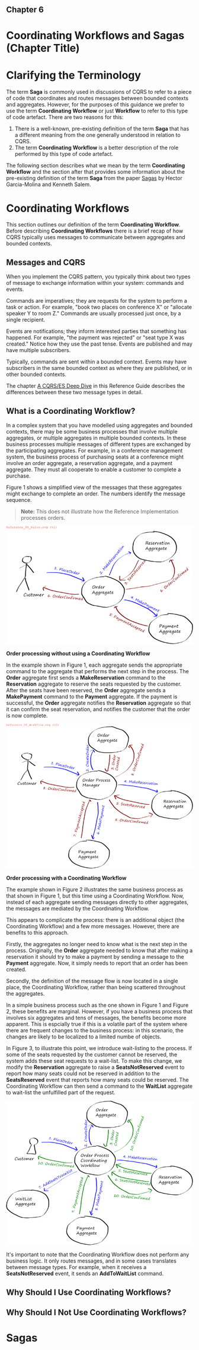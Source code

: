 ## Chapter 6
# Coordinating Workflows and Sagas (Chapter Title)

# Clarifying the Terminology

The term **Saga** is commonly used in discussions of CQRS to refer to a 
piece of code that coordinates and routes messages between bounded 
contexts and aggregates. However, for the purposes of this guidance we 
prefer to use the term **Coordinating Workflow** or just **Workflow** to 
refer to this type of code artefact. There are two reasons for this: 

1. There is a well-known, pre-existing definition of the term **Saga**
   that has a different meaning from the one generally understood in
   relation to CQRS.
2. The term **Coordinating Workflow** is a better description of the
   role performed by this type of code artefact.

The following section describes what we mean by the term **Coordinating 
Workflow** and the section after that provides some information about 
the pre-existing definition of the term **Saga** from the paper 
[Sagas](sagapaper) by Hector Garcia-Molina and Kenneth Salem. 

# Coordinating Workflows

This section outlines our definition of the term **Coordinating 
Workflow**. Before describing **Coordinating Workflows** there is a 
brief recap of how CQRS typically uses messages to communicate between 
aggregates and bounded contexts. 

## Messages and CQRS

When you implement the CQRS pattern, you typically think about two types 
of message to exchange information within your system: commands and 
events. 

Commands are imperatives; they are requests for the system to 
perform a task or action. For example, "book two places on conference X" 
or "allocate speaker Y to room Z." Commands are usually processed just 
once, by a single recipient.

Events are notifications; they inform interested parties that something 
has happened. For example, "the payment was rejected" or "seat type X 
was created." Notice how they use the past tense. Events are published 
and may have multiple subscribers. 

Typically, commands are sent within a bounded context. Events may have 
subscribers in the same bounded context as where they are published, or 
in other bounded contexts. 

The chapter [A CQRS/ES Deep Dive][r_chapter4] in this Reference Guide 
describes the differences between these two message types in detail. 

## What is a Coordinating Workflow?

In a complex system that you have modelled using aggregates and bounded 
contexts, there may be some business processes that involve multiple 
aggregates, or multiple aggregates in multiple bounded contexts. In 
these business processes multiple messages of different types are 
exchanged by the participating aggregates. For example, in a conference 
management system, the business process of purchasing seats at a 
conference might involve an order aggregate, a reservation aggregate, 
and a payment aggregate. They must all cooperate to enable a customer to 
complete a purchase. 

Figure 1 shows a simplified view of the messages that these aggregates 
might exchange to complete an order. The numbers identify the message 
sequence. 

> **Note:** This does not illustrate how the Reference Implementation
> processes orders.

![Figure 1][fig1]

**Order processing without using a Coordinating Workflow**

In the example shown in Figure 1, each aggregate sends the appropriate command to the aggregate that performs the next step in the process. The **Order** aggregate first sends a **MakeReservation** command to the **Reservation** aggregate to reserve the seats requested by the customer. After the seats have been reserved, the **Order** aggregate sends a **MakePayment** command to the **Payment** aggregate. If the payment is successful, the **Order** aggregate notifies the **Reservation** aggregate so that it can confirm the seat reservation, and notifies the customer that the order is now complete.

![Figure 2][fig2]

**Order processing with a Coordinating Workflow**

The example shown in Figure 2 illustrates the same business process as that shown in Figure 1, but this time using a Coordinating Workflow. Now, instead of each aggregate sending messages directly to other aggregates, the messages are mediated by the Coordinating Workflow.

This appears to complicate the process: there is an additional object (the Coordinating Workflow) and a few more messages. However, there are benefits to this approach. 

Firstly, the aggregates no longer need to know what is the next step in the process. Originally, the **Order** aggregate needed to know that after making a reservation it should try to make a payment by sending a message to the **Payment** aggregate. Now, it simply needs to report that an order has been created.

Secondly, the definition of the message flow is now located in a single place, the Coordinating Workflow, rather than being scattered throughout the aggregates.

In a simple business process such as the one shown in Figure 1 and Figure 2, these benefits are marginal. However, if you have a business process that involves six aggregates and tens of messages, the benefits become more apparent. This is espcially true if this is a volatile part of the system where there are frequent changes to the business process: in this scenario, the changes are likely to be localized to a limited numbe of objects.

In Figure 3, to illustrate this point, we introduce wait-listing to the process. If some of the seats requested by the customer cannot be reserved, the system adds these seat requests to a wait-list. To make this change, we modify the **Reservation** aggregate to raise a **SeatsNotReserved** event to report how many seats could not be reserved in addition to the **SeatsReserved** event that reports how many seats could be reserved. The Coordinating Workflow can then send a command to the **WaitList** aggregate to wait-list the unfulfilled part of the request.

![Figure 3][fig3]

It's important to note that the Coordinating Workflow does not perform any business logic. It only routes messages, and in some cases translates between message types. For example, when it receives a **SeatsNotReserved** event, it sends an **AddToWaitList** command.

## Why Should I Use Coordinating Workflows? 

## Why Should I Not Use Coordinating Workflows? 

# Sagas


[r_chapter4]:     Reference_04_DeepDive.markdown
[sagapaper]:      http://www.amundsen.com/downloads/sagas.pdf

[fig1]:           images/Reference_06_Naive.png?raw=true
[fig2]:           images/Reference_06_Workflow.png?raw=true
[fig3]:           images/Reference_06_WorkflowExtended.png?raw=true